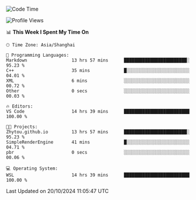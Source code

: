 <!--START_SECTION:waka-->
![Code Time](http://img.shields.io/badge/Code%20Time-2%2C057%20hrs%2020%20mins-blue)

![Profile Views](http://img.shields.io/badge/Profile%20Views-0-blue)

📊 **This Week I Spent My Time On** 

```text
🕑︎ Time Zone: Asia/Shanghai

💬 Programming Languages: 
Markdown                 13 hrs 57 mins      ████████████████████████░   95.23 % 
C++                      35 mins             █░░░░░░░░░░░░░░░░░░░░░░░░   04.01 % 
XML                      6 mins              ░░░░░░░░░░░░░░░░░░░░░░░░░   00.72 % 
Other                    0 secs              ░░░░░░░░░░░░░░░░░░░░░░░░░   00.03 % 

🔥 Editors: 
VS Code                  14 hrs 39 mins      █████████████████████████   100.00 % 

🐱‍💻 Projects: 
Zhytou.github.io         13 hrs 57 mins      ████████████████████████░   95.23 % 
SimpleRenderEngine       41 mins             █░░░░░░░░░░░░░░░░░░░░░░░░   04.71 % 
pbr                      0 secs              ░░░░░░░░░░░░░░░░░░░░░░░░░   00.06 % 

💻 Operating System: 
WSL                      14 hrs 39 mins      █████████████████████████   100.00 % 
```


 Last Updated on 20/10/2024 11:05:47 UTC
<!--END_SECTION:waka-->